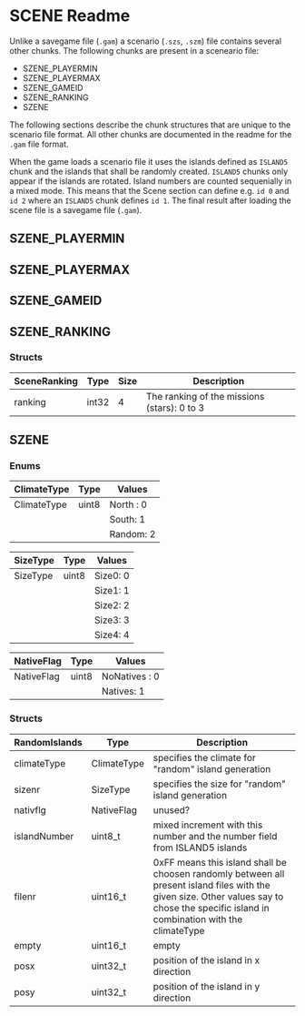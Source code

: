 # SCENE Readme

Unlike a savegame file (`.gam`) a scenario (`.szs`, `.szm`) file contains several other chunks.
The following chunks are present in a sceneario file:

  - SZENE_PLAYERMIN
  - SZENE_PLAYERMAX
  - SZENE_GAMEID
  - SZENE_RANKING
  - SZENE

The following sections describe the chunk structures that are unique to the scenario file format. All other chunks are documented in the readme for the `.gam` file format.

When the game loads a scenario file it uses the islands defined as `ISLAND5` chunk and the islands that shall be randomly created. `ISLAND5` chunks only appear if the islands are rotated. Island numbers are counted sequenially in a mixed mode. This means that the Scene section can define e.g. `id 0` and `id 2` where an `ISLAND5` chunk defines `id 1`.
The final result after loading the scene file is a savegame file (`.gam`). 

## SZENE_PLAYERMIN

## SZENE_PLAYERMAX

## SZENE_GAMEID

## SZENE_RANKING

### Structs

| SceneRanking | Type  | Size | Description                                 |
|--------------|-------|------|---------------------------------------------|
| ranking      | int32 | 4    | The ranking of the missions (stars): 0 to 3 |

## SZENE

### Enums

| ClimateType | Type  | Values    |
|-------------|-------|-----------|
| ClimateType | uint8 | North : 0 |
|             |       | South: 1  |
|             |       | Random: 2 |

| SizeType | Type  | Values   |
|----------|-------|----------|
| SizeType | uint8 | Size0: 0 |
|          |       | Size1: 1 |
|          |       | Size2: 2 |
|          |       | Size3: 3 |
|          |       | Size4: 4 |

| NativeFlag | Type  | Values        |
|------------|-------|---------------|
| NativeFlag | uint8 | NoNatives : 0 |
|            |       | Natives: 1    |

### Structs

| RandomIslands | Type        | Description                                                                                                                                                                              |
|---------------|-------------|------------------------------------------------------------------------------------------------------------------------------------------------------------------------------------------|
| climateType   | ClimateType | specifies the climate for "random" island generation                                                                                                                                     |
| sizenr        | SizeType    | specifies the size for "random" island generation                                                                                                                                        |
| nativflg      | NativeFlag  | unused?                                                                                                                                                                                  |
| islandNumber  | uint8_t     | mixed increment with this number and the number field from ISLAND5 islands                                                                                                               |
| filenr        | uint16_t    | 0xFF means this island shall be choosen randomly between all present island files with the given size. Other values say to chose the specific island in combination with the climateType |
| empty         | uint16_t    | empty                                                                                                                                                                                    |
| posx          | uint32_t    | position of the island in x direction                                                                                                                                                    |
| posy          | uint32_t    | position of the island in y direction                                                                                                                                                    |


